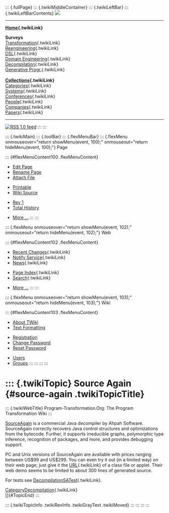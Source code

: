 ::: {.fullPage}
::: {.twikiMiddleContainer}
::: {.twikiLeftBar}
::: {.twikiLeftBarContents}
![](../pub/transformation.gif)

------------------------------------------------------------------------

**[Home](WebHome){.twikiLink}**

**Surveys**\
[Transformation](ProgramTransformation){.twikiLink}\
[Reengineering](ReengineeringWiki){.twikiLink}\
[DSL](DomainSpecificLanguages){.twikiLink}\
[Domain Engineering](DomainEngineering){.twikiLink}\
[Decompilation](DeCompilation){.twikiLink}\
[Generative Progr.](GenerativeProgrammingWiki){.twikiLink}\
\
**[Collections](CategoryCollection){.twikiLink}**\
[Categories](CategoryCategory){.twikiLink}\
[Systems](TransformationSystems){.twikiLink}\
[Conferences](TransformationConferences){.twikiLink}\
[People](TransformationPeople){.twikiLink}\
[Companies](TransformationCompanies){.twikiLink}\
[Papers](CategoryPaper){.twikiLink}

------------------------------------------------------------------------

[![](../pub/rss.gif "RSS 1.0 feed")](WebRss@skin=rss)
:::
:::

::: {.twikiMain}
::: {.toolBar}
::: {.flexMenuBar}
::: {.flexMenu onmouseover="return showMenu(event, 100);" onmouseout="return hideMenu(event, 100);"}
Page

::: {#flexMenuContent100 .flexMenuContent}
-   [Edit
    Page](http://www.program-transformation.org/edit/Transform/SourceAgain?t=1536826570)
-   [Rename
    Page](http://www.program-transformation.org/rename/Transform/SourceAgain)
-   [Attach
    File](http://www.program-transformation.org/attach/Transform/SourceAgain)

<!-- -->

-   [Printable](http://www.program-transformation.org/view/Transform/SourceAgain?skin=print.pattern)
-   [Wiki
    Source](http://www.program-transformation.org/view/Transform/SourceAgain?skin=text&raw=on&contenttype=text/plain)

<!-- -->

-   [Rev
    1](http://www.program-transformation.org/view/Transform/SourceAgain?rev=1.1)
-   [Total
    History](http://www.program-transformation.org/rdiff/Transform/SourceAgain)

<!-- -->

-   [More
    \...](http://www.program-transformation.org/oops/Transform/SourceAgain?template=oopsmore&param1=1.1&param2=1.1)
:::
:::

::: {.flexMenu onmouseover="return showMenu(event, 102);" onmouseout="return hideMenu(event, 102);"}
Web

::: {#flexMenuContent102 .flexMenuContent}
-   [Recent Changes](WebChanges){.twikiLink}
-   [Notify Service](WebNotify){.twikiLink}
-   [News](WebNews){.twikiLink}

<!-- -->

-   [Page Index](WebIndex){.twikiLink}
-   [Search](WebSearch){.twikiLink}

<!-- -->

-   [More
    \...](http://www.program-transformation.org/oops/Transform/SourceAgain?template=oopsmore&param1=1.1&param2=1.1)
:::
:::

::: {.flexMenu onmouseover="return showMenu(event, 103);" onmouseout="return hideMenu(event, 103);"}
Wiki

::: {#flexMenuContent103 .flexMenuContent}
-   [About
    TWiki](http://www.program-transformation.org/view/TWiki/WebHome)
-   [Text
    Formatting](http://www.program-transformation.org/view/TWiki/TextFormattingRules)

<!-- -->

-   [Registration](http://www.program-transformation.org/view/TWiki/TWikiRegistration)
-   [Change
    Password](http://www.program-transformation.org/view/TWiki/ChangePassword)
-   [Reset
    Password](http://www.program-transformation.org/view/TWiki/ResetPassword)

<!-- -->

-   [Users](http://www.program-transformation.org/view/Main/TWikiUsers)
-   [Groups](http://www.program-transformation.org/view/Main/TWikiGroups)
:::
:::
:::
:::

::: {.twikiTopic}
Source Again {#source-again .twikiTopicTitle}
============

::: {.twikiWebTitle}
Program-Transformation.Org: The Program Transformation Wiki
:::

[SourceAgain](http://www.ahpah.com/products.html) is a commercial Java
decompiler by Ahpah Software. SourceAgain correctly recovers Java
control structures and optimizations from the bytecode. Further, it
supports irreducible graphs, polymorphic type inference, recognition of
packages, and more, and provides debugging support.

PC and Unix versions of SourceAgain are available with prices ranging
between US\$99 and US\$299. You can even try it out (in a limited way)
on their web page; just give it the [URL](URL){.twikiLink} of a class
file or applet. Their web demo seems to be limited to about 300 lines of
generated source.

For tests see [DecompilationSATest](DecompilationSATest){.twikiLink}.

[CategoryDecompilation](CategoryDecompilation){.twikiLink}\
[]{#TopicEnd}
:::

::: {.twikiTopicInfo .twikiRevInfo .twikiGrayText .twikiMoved}
:::
:::
:::
:::
